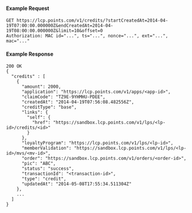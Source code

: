 #### Example Request

    GET https://lcp.points.com/v1/credits/?startCreatedAt=2014-04-19T07:00:00.000000Z&endCreatedAt=2014-04-19T08:00:00.000000Z&limit=10&offset=0
    Authorization: MAC id="...", ts="...", nonce="...", ext="...", mac="..."

#### Example Response

    200 OK
    {
      "credits" : [
        {
          "amount": 2000,
          "application": "https://lcp.points.com/v1/apps/<app-id>",
          "claimCode": "TZ9E-9YHMHU-PDEE",
          "createdAt": "2014-04-19T07:56:08.482556Z",
          "creditType": "base",
          "links": {
            "self": {
              "href": "https://sandbox.lcp.points.com/v1/lps/<lp-id>/credits/<id>"
            }
          },
          "loyaltyProgram": "https://lcp.points.com/v1/lps/<lp-id>",
          "memberValidation": "https://sandbox.lcp.points.com/v1/lps/<lp-id>/mvs/<mv-id>",
          "order": "https://sandbox.lcp.points.com/v1/orders/<order-id>",
          "pic": "ABC",
          "status": "success",
          "transactionId": "<transaction-id>",
          "type": "credit",
          "updatedAt": "2014-05-08T17:55:34.511304Z"
        },
        ...
      ]
    }


